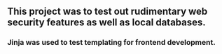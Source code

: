 ## This project was to test out rudimentary web security features as well as local databases.

### Jinja was used to test templating for frontend development.
